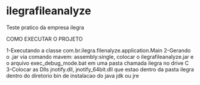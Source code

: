 # ilegrafileanalyze
Teste pratico da empresa ilegra


COMO EXECUTAR O PROJETO

1-Executando a classe com.br.ilegra.filenalyze.application.Main
2-Gerando o .jar via comando mavem: assembly:single, colocar o ilegrafileanalyze.jar e o arquivo exec_debug_mode.bat em uma pasta chamada ilegra no drive C
3-Colocar as Dlls jnotify.dll, jnotify_64bit.dll que estao dentro da pasta ilegra dentro do diretorio bin de instalacao do java jdk ou jre
